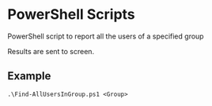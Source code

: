 # PowerShell Scripts

PowerShell script to report all the users of a specified group

Results are sent to screen.

## Example
```
.\Find-AllUsersInGroup.ps1 <Group>
```

